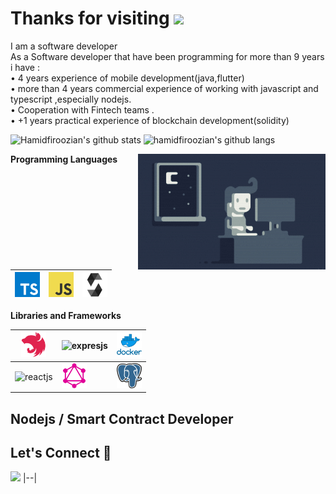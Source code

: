 # Thanks for visiting  <img src="https://media.giphy.com/media/hvRJCLFzcasrR4ia7z/giphy.gif" width="35px">

I am a software developer
<br/>
As a Software developer that have been programming for more than 9 years i have :
<br/>
• 4 years experience of mobile development(java,flutter)
<br/>
• more than 4 years commercial experience of working with javascript and typescript ,especially nodejs.
<br/>
• Cooperation with Fintech teams .
<br/>
• +1 years practical experience of blockchain development(solidity)
<br/>




![Hamidfiroozian's github stats](https://github-readme-stats.vercel.app/api?username=hamidfiroozian&hide=prs&text_color=586069&layout=compact&hide_border=true&show_icons=true&theme=tokyonight)
![hamidfiroozian's github langs](https://github-readme-stats.vercel.app/api/top-langs/?username=hamidfiroozian&text_color=586069&layout=compact&hide_border=true&title_color=0366d6&count_private=true&include_all_commits=true&theme=tokyonight&show_icons=true)
<p align="center">
<!--   <img src="https://github-profile-trophy.vercel.app/?username=hamidfiroozian&rank=SSS,SS,S,AAA,AA,A,B,C,SECRET&theme=gruvbox" /> -->
</p>

<img alt="Night Coding" src="https://raw.githubusercontent.com/AVS1508/AVS1508/master/assets/Night-Coding.gif" align="right"/>

**Programming Languages**

<img title="Typescript" alt="Typescript" width="40px" src="https://raw.githubusercontent.com/github/explore/master/topics/typescript/typescript.png" />|<img alt="JS" title="JavaScript" width="40px" src="https://raw.githubusercontent.com/github/explore/master/topics/javascript/javascript.png">|<img title="Solidity" alt="Solidity" width="40px" src="https://raw.githubusercontent.com/github/explore/master/topics/solidity/solidity.png">
|--|--|--|



**Libraries and Frameworks**

<img title="Nestjs" alt="Nestjs" width="40px" src="https://raw.githubusercontent.com/github/explore/master/topics/nestjs/nestjs.png">|<img title="expresjs" alt="expresjs" width="80px" src="https://hardhat.org/_next/static/media/hardhat-logo.5c5f687b.svg">|<img title="Docker" alt="Docker" width="40px" src="https://raw.githubusercontent.com/github/explore/master/topics/docker/docker.png">
|--|--|--|
<img title="reactjs" alt="reactjs" width="40px" src="https://upload.wikimedia.org/wikipedia/commons/thumb/a/a7/React-icon.svg/2300px-React-icon.svg.png">|<img title="graphql" alt="graphql" width="40px" src="https://raw.githubusercontent.com/github/explore/master/topics/graphql/graphql.png">|<img title="postgresql" alt="postgresql" width="40px" src="https://raw.githubusercontent.com/github/explore/master/topics/postgresql/postgresql.png">

## Nodejs /  Smart Contract Developer

## Let's Connect :handshake:

<a href="https://www.linkedin.com/in/hamid-firoozian-7a726310b/"><img src="https://cdn2.iconfinder.com/data/icons/social-media-2285/512/1_Linkedin_unofficial_colored_svg-128.png" width="40"></a>
|--|
  
